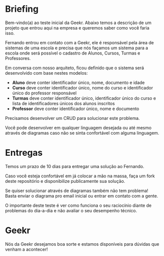 # Briefing

Bem-vindo(a) ao teste inicial da Geekr. 
Abaixo temos a descrição de um projeto que entrou aqui na empresa e queremos saber como você faria isso.

Fernando entrou em contato com a Geekr, ele é responsável pela área de sistemas de uma escola e precisa que nós façamos um sistema para a escola onde será possível o cadastro de Alunos, Cursos, Turmas e Professores.

Em conversa com nosso arquiteto, ficou definido que o sistema será desenvolvido com base nestes modelos:

- **Aluno** deve conter identificador único, nome, documento e idade
- **Curso** deve conter identificador único, nome do curso e identificador único do professor responsável
- **Turmas** deve conter identificador único, identificador único do curso e lista de identificadores únicos dos alunos inscritos
- **Professor** deve conter identificador único, nome e documento

Precisamos desenvolver um CRUD para solucionar este problema.

Você pode desenvolver em qualquer linguagem desejada ou até mesmo através de diagramas caso não se sinta confortável com alguma linguagem.

# Entregas

Temos um prazo de 10 dias para entregar uma solução ao Fernando.

Caso você esteja confortável em já colocar a mão na massa, faça um fork deste repositório e disponibilize publicamente sua solução.

Se quiser solucionar através de diagramas também não tem problema! Basta enviar o diagrama pro email inicial ou entrar em contato com a gente.

O importante deste teste é ver como funciona o seu raciocínio diante de problemas do dia-a-dia e não avaliar o seu desempenho técnico.

# Geekr

Nós da Geekr desejamos boa sorte e estamos disponíveis para dúvidas que venham a acontecer!